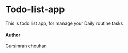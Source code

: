 # Todo-list-app
This is todo list app, for manage your Daily routine tasks
<h4>Author</h4> Gursimran chouhan

